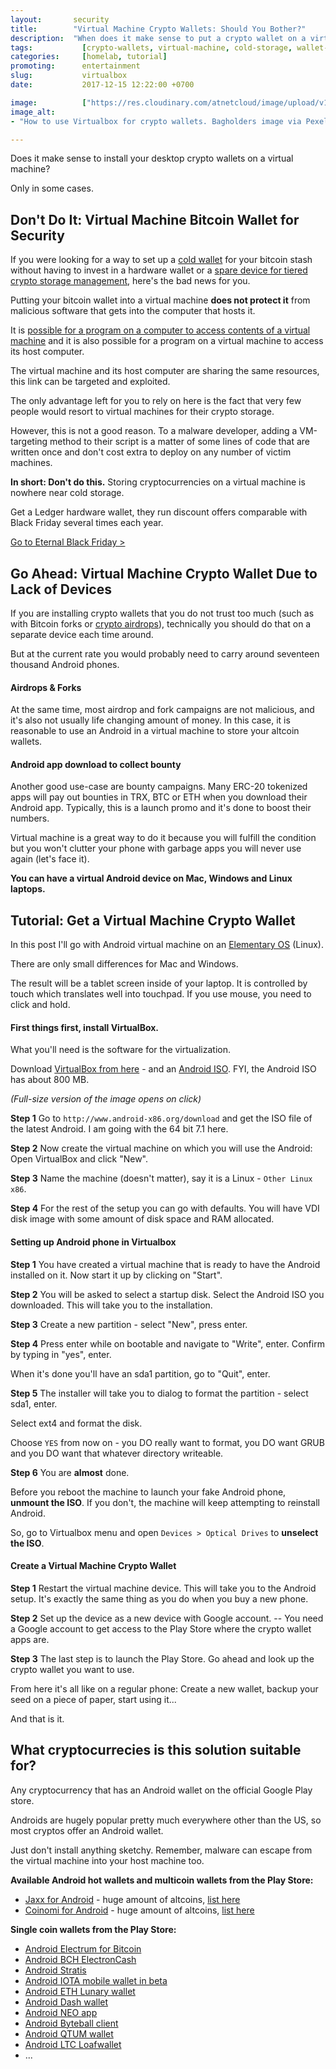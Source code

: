```yaml
---
layout:       security
title:        "Virtual Machine Crypto Wallets: Should You Bother?"
description:  "When does it make sense to put a crypto wallet on a virtual machine? Includes a full walkthrough tutorial on how to set up a cryptocurrency wallet in Virtualbox."
tags:           [crypto-wallets, virtual-machine, cold-storage, wallet-security, crypto-security, android-wallets]
categories:     [homelab, tutorial]
promoting:      entertainment
slug:           virtualbox
date:           2017-12-15 12:22:00 +0700

image:          ["https://res.cloudinary.com/atnetcloud/image/upload/v1586242335/atnet/cybersecurity/black-laptop-beside-audio-mixer-set-919734_ae2uzl.jpg"]
image_alt:
- "How to use Virtualbox for crypto wallets. Bagholders image via Pexels."

---
```


Does it make sense to install your desktop crypto wallets on a virtual machine?

Only in some cases.

## Don't Do It: Virtual Machine Bitcoin Wallet for Security

If you were looking for a way to set up a [cold wallet](/altcoin-wallets/) for your bitcoin stash without having to invest in a hardware wallet or a [spare device for tiered crypto storage management](/device-management/), here's the bad news for you.

Putting your bitcoin wallet into a virtual machine **does not protect it** from malicious software that gets into the computer that hosts it.

It is [possible for a program on a computer to access contents of a virtual machine](https://security.stackexchange.com/questions/3056/how-secure-are-virtual-machines-really-false-sense-of-security) and it is also possible for a program on a virtual machine to access its host computer.

The virtual machine and its host computer are sharing the same resources, this link can be targeted and exploited.

The only advantage left for you to rely on here is the fact that very few people would resort to virtual machines for their crypto storage.

However, this is not a good reason. To a malware developer, adding a VM-targeting method to their script is a matter of some lines of code that are written once and don't cost extra to deploy on any number of victim machines.

**In short: Don't do this.** Storing cryptocurrencies on a virtual machine is nowhere near cold storage.

Get a Ledger hardware wallet, they run discount offers comparable with Black Friday several times each year.

<p><a href="/blackfriday/" class="btn">Go to Eternal Black Friday ></a></p>

## Go Ahead: Virtual Machine Crypto Wallet Due to Lack of Devices

If you are installing crypto wallets that you do not trust too much (such as with Bitcoin forks or [crypto airdrops](/airdrops/)), technically you should do that on a separate device each time around.

But at the current rate you would probably need to carry around seventeen thousand Android phones.

#### Airdrops & Forks

At the same time, most airdrop and fork campaigns are not malicious, and it's also not usually life changing amount of money. In this case, it is reasonable to use an Android in a virtual machine to store your altcoin wallets.

#### Android app download to collect bounty

Another good use-case are bounty campaigns. Many ERC-20 tokenized apps will pay out bounties in TRX, BTC or ETH when you download their Android app. Typically, this is a launch promo and it's done to boost their numbers.

Virtual machine is a great way to do it because you will fulfill the condition but you won't clutter your phone with garbage apps you will never use again (let's face it).

**You can have a virtual Android device on Mac, Windows and Linux laptops.**

## Tutorial: Get a Virtual Machine Crypto Wallet

In this post I'll go with Android virtual machine on an [Elementary OS](https://elementary.io/) (Linux).

There are only small differences for Mac and Windows.

The result will be a tablet screen inside of your laptop. It is controlled by touch which translates well into touchpad. If you use mouse, you need to click and hold.

#### First things first, install VirtualBox.

What you'll need is the software for the virtualization.

Download [VirtualBox from here](https://www.virtualbox.org/wiki/Downloads) - and an [Android ISO](http://www.android-x86.org/download). FYI, the Android ISO has about 800 MB.

*(Full-size version of the image opens on click)*

<amp-img itemprop="image" alt="Altcoin Trading Security"
 src="https://res.cloudinary.com/atnetcloud/image/upload/v1586239225/atnet/cybersecurity/1androidiso_ctht1f.jpg" layout="responsive"
 data-original-width="753px" data-original-height="823px"
width="753px" height="823px"></amp-img>

**Step 1** Go to `http://www.android-x86.org/download` and get the ISO file of the latest Android. I am going with the 64 bit 7.1 here.

<amp-img itemprop="image" alt="Altcoin Trading Security"
 src="https://res.cloudinary.com/atnetcloud/image/upload/v1586239225/atnet/cybersecurity/2virtualbox_jtcljx.jpg" layout="responsive"
 data-original-width="1920px" data-original-height="1080px"
width="753px" height="423px"></amp-img>

**Step 2** Now create the virtual machine on which you will use the Android: Open VirtualBox and click "New".

<amp-img itemprop="image" alt="Altcoin Trading Security"
 src="https://res.cloudinary.com/atnetcloud/image/upload/v1586239225/atnet/cybersecurity/3_zvj1na.jpg" layout="responsive"
 data-original-width="1920px" data-original-height="1080px"
width="753px" height="423px"></amp-img>

**Step 3** Name the machine (doesn't matter), say it is a Linux - `Other Linux x86`.

<amp-img itemprop="image" alt="Altcoin Trading Security"
 src="https://res.cloudinary.com/atnetcloud/image/upload/v1586239225/atnet/cybersecurity/4_h18rjg.jpg" layout="responsive"
 data-original-width="1920px" data-original-height="1080px"
width="753px" height="423px"></amp-img>

**Step 4** For the rest of the setup you can go with defaults. You will have VDI disk image with some amount of disk space and RAM allocated.

<amp-img itemprop="image" alt="Altcoin Trading Security"
 src="https://res.cloudinary.com/atnetcloud/image/upload/v1586239225/atnet/cybersecurity/5_jodpln.jpg" layout="responsive"
 data-original-width="1920px" data-original-height="1080px"
width="753px" height="423px"></amp-img>

#### Setting up Android phone in Virtualbox

**Step 1** You have created a virtual machine that is ready to have the Android installed on it. Now start it up by clicking on "Start".

<amp-img itemprop="image" alt="Altcoin Trading Security"
 src="https://res.cloudinary.com/atnetcloud/image/upload/v1586239225/atnet/cybersecurity/6_ckab8e.jpg" layout="responsive"
 data-original-width="1920px" data-original-height="1080px"
width="753px" height="423px"></amp-img>

**Step 2** You will be asked to select a startup disk. Select the Android ISO you downloaded. This will take you to the installation.

<amp-img itemprop="image" alt="Altcoin Trading Security"
 src="https://res.cloudinary.com/atnetcloud/image/upload/v1586239226/atnet/cybersecurity/7_salf6a.jpg" layout="responsive"
 data-original-width="1920px" data-original-height="1080px"
width="753px" height="423px"></amp-img>

**Step 3** Create a new partition - select "New", press enter.

<amp-img itemprop="image" alt="Altcoin Trading Security"
 src="https://res.cloudinary.com/atnetcloud/image/upload/v1586239226/atnet/cybersecurity/8_uktyag.jpg" layout="responsive"
 data-original-width="1920px" data-original-height="1080px"
width="753px" height="423px"></amp-img>

**Step 4** Press enter while on bootable and navigate to "Write", enter. Confirm by typing in "yes", enter.

When it's done you'll have an sda1 partition, go to "Quit", enter.

<amp-img itemprop="image" alt="Altcoin Trading Security"
 src="https://res.cloudinary.com/atnetcloud/image/upload/v1586239226/atnet/cybersecurity/8i_gcmvpq.jpg" layout="responsive"
 data-original-width="1920px" data-original-height="1080px"
width="753px" height="423px"></amp-img>

**Step 5** The installer will take you to dialog to format the partition - select sda1, enter.

Select ext4 and format the disk.

Choose `YES` from now on - you DO really want to format, you DO want GRUB and you DO want that whatever directory writeable.


<amp-img itemprop="image" alt="Altcoin Trading Security"
 src="https://res.cloudinary.com/atnetcloud/image/upload/v1586239227/atnet/cybersecurity/9_e1wtsp.jpg" layout="responsive"
 data-original-width="1920px" data-original-height="1080px"
width="753px" height="423px"></amp-img>

**Step 6** You are **almost** done.

<amp-img itemprop="image" alt="Altcoin Trading Security"
 src="https://res.cloudinary.com/atnetcloud/image/upload/v1586239226/atnet/cybersecurity/10unmount_f9boxf.jpg" layout="responsive"
 data-original-width="1920px" data-original-height="1080px"
width="753px" height="423px"></amp-img>

Before you reboot the machine to launch your fake Android phone, **unmount the ISO**. If you don't, the machine will keep attempting to reinstall Android.

So, go to Virtualbox menu and open `Devices > Optical Drives` to **unselect the ISO**.

#### Create a Virtual Machine Crypto Wallet

**Step 1** Restart the virtual machine device. This will take you to the Android setup. It's exactly the same thing as you do when you buy a new phone.

<amp-img itemprop="image" alt="Altcoin Trading Security"
 src="https://res.cloudinary.com/atnetcloud/image/upload/v1586239226/atnet/cybersecurity/11_qi8jfh.jpg" layout="responsive"
 data-original-width="1920px" data-original-height="1080px"
width="753px" height="423px"></amp-img>

**Step 2** Set up the device as a new device with Google account. -- You need a Google account to get access to the Play Store where the crypto wallet apps are.

<amp-img itemprop="image" alt="Altcoin Trading Security"
 src="https://res.cloudinary.com/atnetcloud/image/upload/v1586239227/atnet/cybersecurity/12_bewdoc.jpg" layout="responsive"
 data-original-width="1920px" data-original-height="1080px"
width="753px" height="423px"></amp-img>


<amp-img itemprop="image" alt="Altcoin Trading Security"
 src="https://res.cloudinary.com/atnetcloud/image/upload/v1586239227/atnet/cybersecurity/13_nzbcpk.jpg" layout="responsive"
 data-original-width="1920px" data-original-height="1080px"
width="753px" height="423px"></amp-img>

**Step 3** The last step is to launch the Play Store. Go ahead and look up the crypto wallet you want to use.

<amp-img itemprop="image" alt="Altcoin Trading Security"
 src="https://res.cloudinary.com/atnetcloud/image/upload/v1586239227/atnet/cybersecurity/15play_wfalts.jpg" layout="responsive"
 data-original-width="1920px" data-original-height="1080px"
width="753px" height="423px"></amp-img>


<amp-img itemprop="image" alt="Altcoin Trading Security"
 src="https://res.cloudinary.com/atnetcloud/image/upload/v1586239227/atnet/cybersecurity/15_k3ao5i.jpg" layout="responsive"
 data-original-width="1920px" data-original-height="1080px"
width="753px" height="423px"></amp-img>

From here it's all like on a regular phone: Create a new wallet, backup your seed on a piece of paper, start using it...

<amp-img itemprop="image" alt="Altcoin Trading Security"
 src="https://res.cloudinary.com/atnetcloud/image/upload/v1586239228/atnet/cybersecurity/16voila_iwm6m4.jpg" layout="responsive"
 data-original-width="1920px" data-original-height="1080px"
width="753px" height="423px"></amp-img>

And that is it.

## What cryptocurrecies is this solution suitable for?

Any cryptocurrency that has an Android wallet on the official Google Play store.

Androids are hugely popular pretty much everywhere other than the US, so most cryptos offer an Android wallet.

Just don't install anything sketchy. Remember, malware can escape from the virtual machine into your host machine too.

**Available Android hot wallets and multicoin wallets from the Play Store:**

* [Jaxx for Android](https://play.google.com/store/apps/details?id=com.kryptokit.jaxx&hl=en) - huge amount of altcoins, [list here](https://decentral.zendesk.com/hc/en-us/articles/218373867-Which-tokens-does-Jaxx-support-)
* [Coinomi for Android](https://play.google.com/store/apps/details?id=com.coinomi.wallet&hl=en) - huge amount of altcoins, [list here](https://coinomi.com/#supported-coins)

**Single coin wallets from the Play Store:**

* [Android Electrum for Bitcoin](https://play.google.com/store/apps/details?id=org.electrum.electrum)
* [Android BCH ElectronCash](https://play.google.com/store/apps/details?id=org.electroncash.electroncash&hl=en)
* [Android Stratis](https://play.google.com/store/apps/details?id=com.stratis.live)
* [Android IOTA mobile wallet in beta](https://play.google.com/store/apps/details?id=org.iota.wallet)
* [Android ETH Lunary wallet](https://play.google.com/store/apps/details?id=com.rehanced.lunary)
* [Android Dash wallet](https://play.google.com/store/apps/details?id=hashengineering.darkcoin.wallet)
* [Android NEO app](https://play.google.com/store/apps/details?id=neo.app)
* [Android Byteball client](https://play.google.com/store/apps/details?id=org.byteball.wallet)
* [Android QTUM wallet](https://play.google.com/store/apps/details?id=org.qtum.wallet)
* [Android LTC Loafwallet](https://play.google.com/store/apps/details?id=com.loafwallet)
* ...
